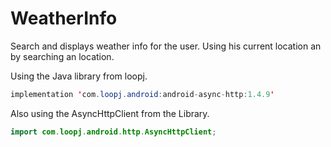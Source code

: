 # WeatherInfo
Search and displays weather info for the user. Using his current location an by searching an location. 

Using the Java library from loopj.

```java
implementation 'com.loopj.android:android-async-http:1.4.9'
```

Also using the AsyncHttpClient from the Library. 

```java
import com.loopj.android.http.AsyncHttpClient;
```
